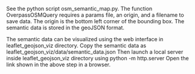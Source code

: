 See the python script osm_semantic_map.py.
The function OverpassOSMQuery requires a params file, an origin, and a filename to save data.
The origin is the bottom left corner of the bounding box.
The semantic data is stored in the geoJSON format.

The semantic data can be visualized using the web interface in leaflet_geojson_viz directory.
Copy the semantic data as leaflet_geojson_viz/data/semantic_data.json
Then launch a local server inside leaflet_geojson_viz directory using python -m http.server
Open the link shown in the above step in a browser.

